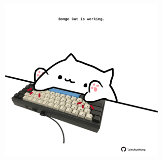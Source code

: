 <!-- built at 06/02/2024, 24:01:25 UTC -->
<p align="center">
  <img width="500" height="500" src="./ReadmeImage.svg">
</p>
